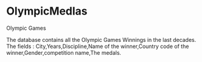 # OlympicMedlas
Olympic Games

The database contains all the Olympic Games Winnings in the last decades.
The fields : City,Years,Discipline,Name of the winner,Country code of the winner,Gender,competition name,The medals.
